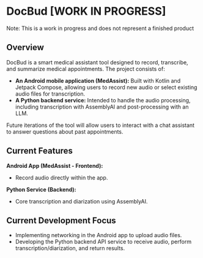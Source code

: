 # DocBud [WORK IN PROGRESS]
Note: This is a work in progress and does not represent a finished product

## Overview

DocBud is a smart medical assistant tool designed to record, transcribe, and summarize medical appointments. The project consists of:

* **An Android mobile application (MedAssist):** Built with Kotlin and Jetpack Compose, allowing users to record new audio or select existing audio files for transcription.
* **A Python backend service:** Intended to handle the audio processing, including transcription with AssemblyAI and post-processing with an LLM. 

Future iterations of the tool will allow users to interact with a chat assistant to answer questions about past appointments.

## Current Features

**Android App (MedAssist - Frontend):**

* Record audio directly within the app.

**Python Service (Backend):**

* Core transcription and diarization using AssemblyAI.

## Current Development Focus

* Implementing networking in the Android app to upload audio files.
* Developing the Python backend API service to receive audio, perform transcription/diarization, and return results.
